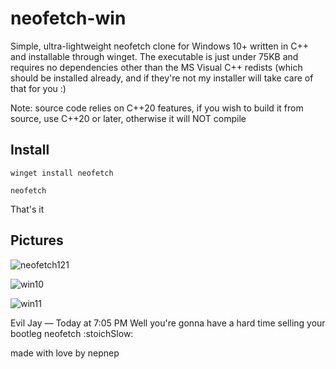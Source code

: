 # neofetch-win #

Simple, ultra-lightweight neofetch clone for Windows 10+ written in C++ and installable through winget. The executable is just under 75KB and requires no dependencies other than the MS Visual C++ redists (which should be installed already, and if they're not my installer will take care of that for you :)

Note: source code relies on C++20 features, if you wish to build it from source, use C++20 or later, otherwise it will NOT compile
## Install ##

`winget install neofetch`

`neofetch`

That's it

## Pictures ##

![neofetch121](https://github.com/nepnep39/neofetch-win/assets/119973523/bf25c8af-4dba-445f-b515-2629b559facb)

![win10](https://user-images.githubusercontent.com/119973523/222497683-b473a644-3bb7-43fb-8bbc-ff5bf3a87481.png)

![win11](https://user-images.githubusercontent.com/119973523/224430965-30442685-638f-4096-8579-b97700b419e6.png)

Evil Jay — Today at 7:05 PM
Well you're gonna have a hard time selling your bootleg neofetch :stoichSlow:

made with love by nepnep

